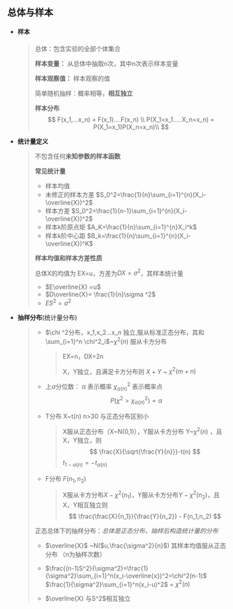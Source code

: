 ## 总体与样本

- #### **样本**

  > 总体：包含实验的全部个体集合
  >
  > **样本变量：** 从总体中抽取n次，其中n次表示样本变量
  >
  > **样本观察值：** 样本观察的值
  >
  > 简单随机抽样：概率相等，**相互独立**
  >
  > **样本分布**
  > $$
  > F(x_1,...x_n) = F(x_1)....F(x_n) \\
  >  P(X_1=x_1.....X_n=x_n) = P(X_1=x_1)P(X_n=x_n)\\
  > $$

- **统计量定义**

  > 不包含任何**未知参数的样本函数**
  >
  > 
  >
  > **常见统计量**
  >
  > - 样本均值
  > - 未修正的样本方差        $S_0^2=\frac{1}{n}\sum_{i=1}^{n}(X_i-\overline{X})^2$
  > - 样本方差    $S_0^2=\frac{1}{n-1}\sum_{i=1}^{n}(X_i-\overline{X})^2$
  > - 样本k阶原点矩    $A_K=\frac{1}{n}\sum_{i=1}^{n}X_i^k$
  > - 样本k阶中心距     $B_k=\frac{1}{n}\sum_{i=1}^{n}(X_i-\overline{X})^K$
  >
  >  
  >
  > **样本均值和样本方差性质**
  >
  > 总体X的均值为 EX=u，方差为$DX=\sigma ^2$，其样本统计量
  >
  > - $E\overline{X} =u$
  > - $D\overline{X}= \frac{1}{n}\sigma ^2$
  > - $ES^2=\sigma^2$

- **抽样分布**(统计量分布)

  > - $\chi ^2分布，x_1,x_2...x_n 独立,服从标准正态分布，其和 \sum_{i=1}^n \chi^2_i$~$\chi^2(n)$   服从卡方分布
  >
  >   > EX=n，DX=2n
  >   >
  >   > X，Y独立，且满足卡方分布则 $X+Y$ ~ $\chi^2(m+n)$
  >
  > - 上$\alpha$分位数：  $\alpha$ 表示概率   $\chi^2_{\alpha (n)}$ 表示概率点
  >   $$
  >   P(\chi^2 > \chi^2_{\alpha (n)}) = \alpha
  >   $$
  >
  > - T分布 X~t(n)   n>30 与正态分布区别小
  >
  >   > X服从正态分布（X~N(0,1)），Y服从卡方分布 Y~$\chi ^2(n)$ ，且X，Y独立，则
  >   > $$
  >   > \frac{X}{\sqrt{\frac{Y}{n}}}-t(n)
  >   > $$
  >   > $t_{1-\alpha(n)} = - t_{\alpha(n)}$
  >
  > - F分布    $F(n_1,n_2)$
  >
  >   > X服从卡方分布$X -\chi^2(n_1)$，Y服从卡方分布$Y-\chi^2(n_2)$，且X，Y相互独立则
  >   > $$
  >   > \frac{\frac{X}{n_1}}{\frac{Y}{n_2}} - F(n_1,n_2)
  >   > $$
  >   > 
  >
  > 正态总体下的抽样分布：*总体是正态分布，抽样后构造统计量的分布*
  >
  > - $\overline{X}$ ~N($u,\frac{\sigma^2}{n}$)  其样本均值服从正态分布 （n为抽样次数）
  >
  > - $\frac{(n-1)S^2}{\sigma^2}=\frac{1}{\sigma^2}\sum_{i=1}^n(x_i-\overline{x})^2=\chi^2(n-1)$      $\frac{1}{\sigma^2}\sum_{i=1}^n(x_i-u)^2$ = $\chi^2(n)$ 
  >
  > - $\overline{X} 与S^2$相互独立
  >
  >   